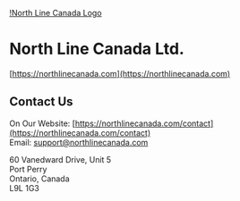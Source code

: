 [!North Line Canada Logo](https://northlinecanada.com/wp-content/uploads/2024/07/NorthLine-Dark.png)

# North Line Canada Ltd.

[https://northlinecanada.com](https://northlinecanada.com)  

## Contact Us

On Our Website: [https://northlinecanada.com/contact](https://northlinecanada.com/contact)  
Email: [support@northlinecanada.com](mailto:support@northlinecanada.com)  

60 Vanedward Drive, Unit 5  
Port Perry  
Ontario, Canada  
L9L 1G3  
